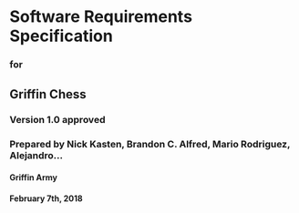 # Software Requirements Specification
### for
## Griffin Chess
### Version 1.0 approved
### Prepared by Nick Kasten, Brandon C. Alfred, Mario Rodriguez, Alejandro...
#### Griffin Army
#### February 7th, 2018
